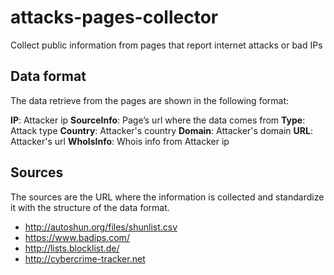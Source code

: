 # attacks-pages-collector
Collect public information from pages that report internet attacks or bad IPs

## Data format

The data retrieve from the pages are shown in the following format:

**IP**: Attacker ip
**SourceInfo**: Page’s url where the data comes from
**Type**: Attack type
**Country**: Attacker's country
**Domain**: Attacker's domain
**URL**: Attacker's url
**WhoIsInfo**: Whois info from Attacker ip

## Sources

The sources are the URL where the information is collected and standardize it with the structure of the data format.

- http://autoshun.org/files/shunlist.csv
- https://www.badips.com/
- http://lists.blocklist.de/
- http://cybercrime-tracker.net

